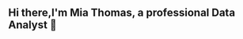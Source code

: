 ## Hi there,I'm Mia Thomas, a professional Data Analyst 👋

<!--
**miatho25/miatho25** is a ✨ _special_ ✨ repository because its `README.md` (this file) appears on your GitHub profile.


🎯 **Financial Data Analyst | Certified Data Scientist | MBA**  
Bridging finance, analytics, and technology to deliver **data-driven insights** that reduce costs, improve reporting accuracy, and drive smarter decisions.  

---

## 🚀 About Me  
- 📊 14+ years of experience in **Financial Analysis, Forecasting, and ERP Systems**  
- 🎓 **MBA in Business Administration (Kaplan University)**  
- 🧑‍💻 **Certified Data Scientist (TripleTen, 2025)**  
- 💡 Skilled in **Python, SQL, Power BI, Tableau, Excel, and Machine Learning**  
- 🏗️ Experienced in ERP systems: **Oracle NetSuite, SAP, Workday, Coupa**  
- 🔎 Passionate about turning **complex financial & operational data** into clear, actionable strategies  

---

## 🛠️ Skills & Tools  
**Languages & Libraries:** Python (Pandas, NumPy, scikit-learn, TensorFlow), SQL  
**Data Visualization:** Power BI, Tableau, Matplotlib, Excel  
**Machine Learning:** Predictive Modeling, Time Series Forecasting, Customer Segmentation  
**Finance & ERP Systems:** Oracle NetSuite, SAP, Workday, QuickBooks, Salesforce  
**Other Expertise:** GAAP Compliance, SOX, Budgeting, Forecasting, Risk Analysis  

---

## 📂 Featured Projects  

### 🔹 [Customer Segmentation Model](#)  
- Applied clustering algorithms in Python to segment customers based on purchasing behavior  
- Improved marketing strategy effectiveness by **15% ROI increase**  

### 🔹 [Sales Forecasting (Time Series)](#)  
- Built ARIMA forecasting models to predict monthly sales  
- Helped optimize inventory and reduce stockouts by **20%**  

### 🔹 [Financial Report Automation](#)  
- Automated financial dashboards using **Python, SQL, and Power BI**  
- Reduced manual reporting workload by **30%**  

*(More projects coming soon – check out my repositories!)*  

---

## 📫 Connect with Me  
- 💼 [LinkedIn](#)  
- 📧 Email: **miatho85@gmail.com**  
- 📍 Based in Atlanta, GA  

---

⭐️ *Always open to collaboration on financial analytics, machine learning, and data-driven business projects.*  

-->
